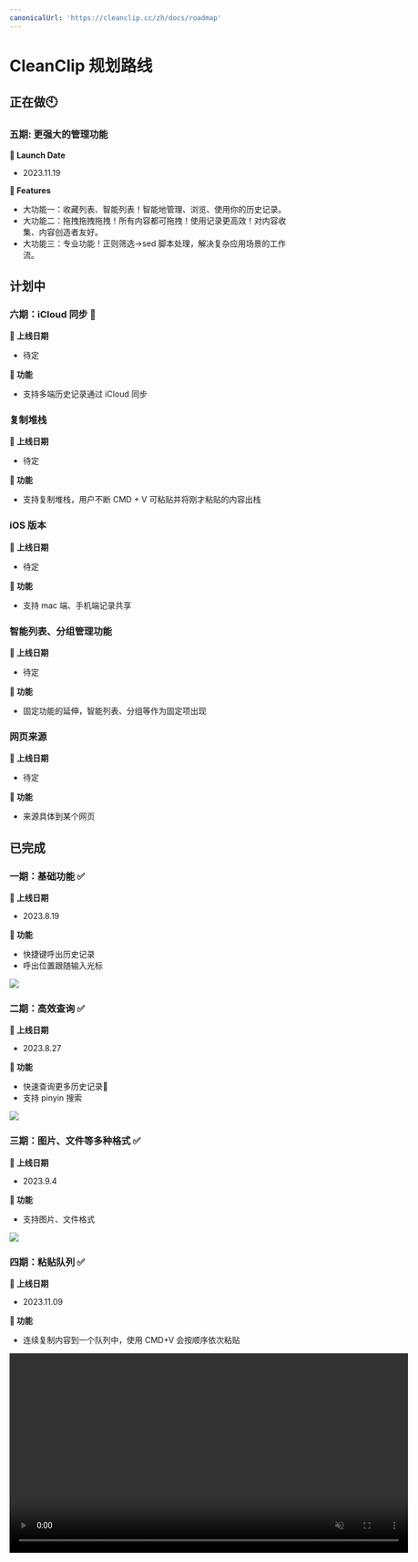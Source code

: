 ```yaml
---
canonicalUrl: 'https://cleanclip.cc/zh/docs/roadmap'
---
```


# CleanClip 规划路线

## 正在做🕙

### 五期: 更强大的管理功能
**📅 Launch Date**
- 2023.11.19

**🔧 Features**
- 大功能一：收藏列表、智能列表！智能地管理、浏览、使用你的历史记录。
- 大功能二：拖拽拖拽拖拽！所有内容都可拖拽！使用记录更高效！对内容收集、内容创造者友好。
- 大功能三：专业功能！正则筛选→sed 脚本处理，解决复杂应用场景的工作流。

## 计划中

### 六期：iCloud 同步 📅
**📅 上线日期**
- 待定

**🔧 功能**
- 支持多端历史记录通过 iCloud 同步


### 复制堆栈
**📅 上线日期**
- 待定

**🔧 功能**
- 支持复制堆栈，用户不断 CMD + V 可粘贴并将刚才粘贴的内容出栈

### iOS 版本
**📅 上线日期**
- 待定

**🔧 功能**
- 支持 mac 端、手机端记录共享

### 智能列表、分组管理功能
**📅 上线日期**
- 待定

**🔧 功能**
- 固定功能的延伸，智能列表、分组等作为固定项出现

### 网页来源
**📅 上线日期**
- 待定

**🔧 功能**
- 来源具体到某个网页

## 已完成
### 一期：基础功能 ✅

**📅 上线日期**
- 2023.8.19

**🔧 功能**
- 快捷键呼出历史记录
- 呼出位置跟随输入光标

![](/images/roadmap/snap1.png)

### 二期：高效查询 ✅

**📅 上线日期**
- 2023.8.27

**🔧 功能**
- 快速查询更多历史记录📝
- 支持 pinyin 搜索

![](/images/roadmap/snap2.png)

### 三期：图片、文件等多种格式 ✅
**📅 上线日期**
- 2023.9.4

**🔧 功能**
- 支持图片、文件格式

![](/images/roadmap/phase3.webp)

### 四期：粘贴队列 ✅
**📅 上线日期**
- 2023.11.09

**🔧 功能**
- 连续复制内容到一个队列中，使用 CMD+V 会按顺序依次粘贴

<video autoplay muted loop width=700>
    <source src="/videos/pastestack265.mp4" type="video/mp4">
    <iframe width="700" src="/videos/search.mp4" scrolling="no" border="0" frameborder="0" allow="autoplay; encrypted-media" allowfullscreen></iframe>
</video>